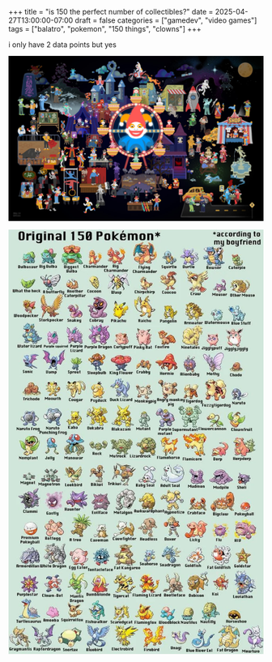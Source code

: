 +++
title = "is 150 the perfect number of collectibles?"
date = 2025-04-27T13:00:00-07:00
draft = false
categories = ["gamedev", "video games"]
tags = ["balatro", "pokemon", "150 things", "clowns"]
+++

i only have 2 data points but yes

[![](./balatro.jpeg)](./balatro.jpeg)

[![](./pokemon.webp)](./pokemon.webp)
